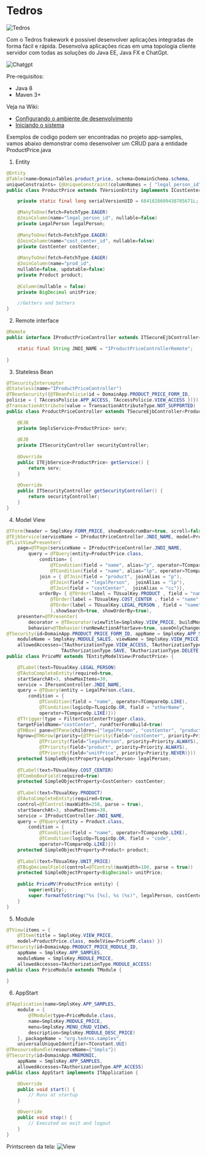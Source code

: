 # Tedros 
![Tedros](https://github.com/Tedros-Box/tedros-apps/blob/master/printscreen/tedrosbox.png)

Com o Tedros frakework é possível desenvolver aplicações integradas de forma fácil e rápida. Desenvolva aplicações ricas em uma topologia cliente servidor com todas as soluções do Java EE, Java FX e ChatGpt.

![Chatgpt](https://github.com/Tedros-Box/tedros-apps/blob/master/printscreen/teros2.png)

Pre-requisitos:
 - Java 8
 - Maven 3+

Veja na Wiki:
- [Configurando o ambiente de desenvolvimento](https://github.com/Tedros-Box/tedros-apps/wiki/Configura%C3%A7%C3%A3o)
- [Iniciando o sistema](https://github.com/Tedros-Box/tedros-apps/wiki/Inicializa%C3%A7%C3%A3o)

Exemplos de codigo podem ser encontradas no projeto app-samples, vamos abaixo demonstrar como desenvolver um CRUD para a entidade ProductPrice.java

 1. Entity
```java
@Entity
@Table(name=DomainTables.product_price, schema=DomainSchema.schema,
uniqueConstraints= {@UniqueConstraint(columnNames = { "legal_person_id","cost_center_id","prod_id" })})
public class ProductPrice extends TVersionEntity implements ICostCenterAccounting {

	private static final long serialVersionUID = 6841828609438785671L;

	@ManyToOne(fetch=FetchType.EAGER)
	@JoinColumn(name="legal_person_id", nullable=false)
	private LegalPerson legalPerson;
	
	@ManyToOne(fetch=FetchType.EAGER)
	@JoinColumn(name="cost_center_id", nullable=false)
	private CostCenter costCenter;
	
	@ManyToOne(fetch=FetchType.EAGER)
	@JoinColumn(name="prod_id", 
	nullable=false, updatable=false)
	private Product product;
	
	@Column(nullable = false)
	private BigDecimal unitPrice;

	//Getters and Setters
}
```
2. Remote interface

```java
@Remote
public interface IProductPriceController extends ITSecureEjbController<ProductPrice> {

	static final String JNDI_NAME = "IProductPriceControllerRemote";
		
}
```
3. Stateless Bean
```java
@TSecurityInterceptor
@Stateless(name="IProductPriceController")
@TBeanSecurity({@TBeanPolicie(id = DomainApp.PRODUCT_PRICE_FORM_ID, 
policie = { TAccessPolicie.APP_ACCESS, TAccessPolicie.VIEW_ACCESS })})
@TransactionAttribute(value = TransactionAttributeType.NOT_SUPPORTED)
public class ProductPriceController extends TSecureEjbController<ProductPrice> implements IProductPriceController, ITSecurity  {

	@EJB
	private SmplsService<ProductPrice> serv;
	
	@EJB
	private ITSecurityController securityController;
	
	@Override
	public ITEjbService<ProductPrice> getService() {
		return serv;
	}
	
	@Override
	public ITSecurityController getSecurityController() {
		return securityController;
	}
}
```
4. Model View
```java
@TForm(header = SmplsKey.FORM_PRICE, showBreadcrumBar=true, scroll=false)
@TEjbService(serviceName = IProductPriceController.JNDI_NAME, model=ProductPrice.class)
@TListViewPresenter(
	page=@TPage(serviceName = IProductPriceController.JNDI_NAME,
		query = @TQuery(entity=ProductPrice.class, 
			condition= { 
				@TCondition(field = "name", alias="p", operator=TCompareOp.LIKE, label=TUsualKey.PRODUCT),
				@TCondition(field = "name", alias="lp", operator=TCompareOp.LIKE, label=TUsualKey.LEGAL_PERSON)},
			join = { @TJoin(field = "product", joinAlias = "p"),
				@TJoin(field = "legalPerson",  joinAlias = "lp"),
				@TJoin(field = "costCenter",  joinAlias = "cc")},
			orderBy= { @TOrder(label = TUsualKey.PRODUCT , field = "name", alias="p"),
				@TOrder(label = TUsualKey.COST_CENTER , field = "name", alias="cc"),
				@TOrder(label = TUsualKey.LEGAL_PERSON , field = "name", alias="lp")}
				),showSearch=true, showOrderBy=true),
	presenter=@TPresenter(
		decorator = @TDecorator(viewTitle=SmplsKey.VIEW_PRICE, buildModesRadioButton=false),
		behavior=@TBehavior(runNewActionAfterSave=true, saveOnlyChangedModels=false, saveAllModels=false)))
@TSecurity(id=DomainApp.PRODUCT_PRICE_FORM_ID, appName = SmplsKey.APP_SAMPLES,
	moduleName = SmplsKey.MODULE_SALES, viewName = SmplsKey.VIEW_PRICE,
	allowedAccesses={TAuthorizationType.VIEW_ACCESS, TAuthorizationType.EDIT, 
					TAuthorizationType.SAVE, TAuthorizationType.DELETE, TAuthorizationType.NEW})
public class PriceMV extends TEntityModelView<ProductPrice> {

	@TLabel(text=TUsualKey.LEGAL_PERSON)
	@TAutoCompleteEntity(required=true, 
	startSearchAt=3, showMaxItems=30,
	service = IPersonController.JNDI_NAME,
	query = @TQuery(entity = LegalPerson.class, 
		condition = {
			@TCondition(field = "name", operator=TCompareOp.LIKE),
			@TCondition(logicOp=TLogicOp.OR, field = "otherName", 
			operator=TCompareOp.LIKE)}))
	@TTrigger(type = FilterCostCenterTrigger.class, 
	targetFieldName="costCenter", runAfterFormBuild=true)
	@THBox(	pane=@TPane(children={"legalPerson", "costCenter", "product", "unitPrice"}), spacing=10, fillHeight=true,
	hgrow=@THGrow(priority={@TPriority(field="costCenter", priority=Priority.SOMETIMES), 
			@TPriority(field="legalPerson", priority=Priority.ALWAYS),
			@TPriority(field="product", priority=Priority.ALWAYS),
			@TPriority(field="unitPrice", priority=Priority.NEVER)}))
	protected SimpleObjectProperty<LegalPerson> legalPerson;
	
	@TLabel(text=TUsualKey.COST_CENTER)
	@TComboBoxField(required=true)
	protected SimpleObjectProperty<CostCenter> costCenter;
	
	@TLabel(text=TUsualKey.PRODUCT)
	@TAutoCompleteEntity(required=true, 
	control=@TControl(maxWidth=250, parse = true),
	startSearchAt=3, showMaxItems=30,
	service = IProductController.JNDI_NAME,
	query = @TQuery(entity = Product.class, 
		condition = {
			@TCondition(field = "name", operator=TCompareOp.LIKE),
			@TCondition(logicOp=TLogicOp.OR, field = "code", 
			operator=TCompareOp.LIKE)}))
	protected SimpleObjectProperty<Product> product;
	
	@TLabel(text=TUsualKey.UNIT_PRICE)
	@TBigDecimalField(control=@TControl(maxWidth=100, parse = true))
	protected SimpleObjectProperty<BigDecimal> unitPrice;
	
	public PriceMV(ProductPrice entity) {
		super(entity);
		super.formatToString("%s [%s], %s (%s)", legalPerson, costCenter, product, unitPrice);
	}
}

```
5. Module
```java
@TView(items = { 
	@TItem(title = SmplsKey.VIEW_PRICE, 
	model=ProductPrice.class, modelView=PriceMV.class) })
@TSecurity(id=DomainApp.PRODUCT_PRICE_MODULE_ID, 
	appName = SmplsKey.APP_SAMPLES, 
	moduleName = SmplsKey.MODULE_PRICE, 
	allowedAccesses=TAuthorizationType.MODULE_ACCESS)
public class PriceModule extends TModule {
	
}
```
6. AppStart
```java
@TApplication(name=SmplsKey.APP_SAMPLES, 
	module = {	
		@TModule(type=PriceModule.class, 
		name=SmplsKey.MODULE_PRICE, 
		menu=SmplsKey.MENU_CRUD_VIEWS, 
		description=SmplsKey.MODULE_DESC_PRICE)
	}, packageName = "org.tedros.samples", 
	universalUniqueIdentifier=TConstant.UUI)
@TResourceBundle(resourceName={"Smpls"})
@TSecurity(id=DomainApp.MNEMONIC, 
	appName = SmplsKey.APP_SAMPLES, 
	allowedAccesses=TAuthorizationType.APP_ACCESS)
public class AppStart implements ITApplication {

	@Override
	public void start() {
		// Runs at startup
	}

	@Override
	public void stop() {
		// Executed on exit and logout
	}
}
```

Printscreen da tela:
![View](https://github.com/Tedros-Box/tedros-apps/blob/master/printscreen/producprice.png)
